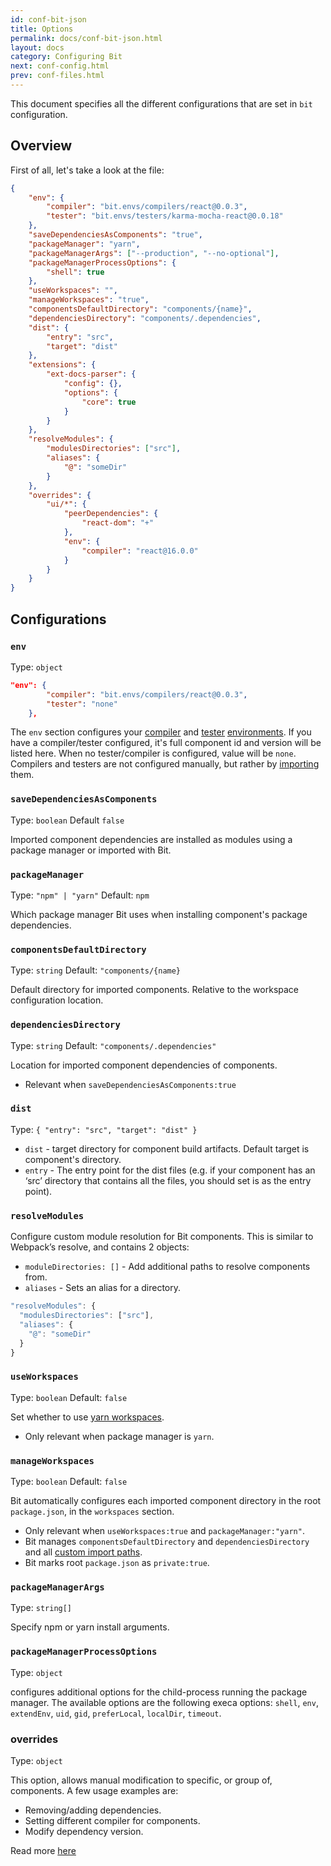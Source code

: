 ```yaml
---
id: conf-bit-json
title: Options
permalink: docs/conf-bit-json.html
layout: docs
category: Configuring Bit
next: conf-config.html
prev: conf-files.html
---
```


This document specifies all the different configurations that are set in `bit` configuration.

## Overview

First of all, let's take a look at the file:

```json
{
    "env": {
        "compiler": "bit.envs/compilers/react@0.0.3",
        "tester": "bit.envs/testers/karma-mocha-react@0.0.18"
    },
    "saveDependenciesAsComponents": "true",
    "packageManager": "yarn",
    "packageManagerArgs": ["--production", "--no-optional"],
    "packageManagerProcessOptions": {
        "shell": true
    },
    "useWorkspaces": "",
    "manageWorkspaces": "true",
    "componentsDefaultDirectory": "components/{name}",
    "dependenciesDirectory": "components/.dependencies",
    "dist": {
        "entry": "src",
        "target": "dist"
    },
    "extensions": {
        "ext-docs-parser": {
            "config": {},
            "options": {
                "core": true
            }
        }
    },
    "resolveModules": {
        "modulesDirectories": ["src"],
        "aliases": {
            "@": "someDir"
        }
    },
    "overrides": {
        "ui/*": {
            "peerDependencies": {
                "react-dom": "+"
            },
            "env": {
                "compiler": "react@16.0.0"
            }
        }
    }
}
```

## Configurations

### `env`

Type: `object`

```json
"env": {
        "compiler": "bit.envs/compilers/react@0.0.3",
        "tester": "none"
    },
```

The `env` section configures your [compiler](/docs/ext-compiling.html) and [tester](/docs/ext-testing.html) [environments](/docs/ext-concepts.html#extensions-vs-environments). If you have a compiler/tester configured, it's full component id and version will be listed here. When no tester/compiler is configured, value will be `none`.
Compilers and testers are not configured manually, but rather by [importing](/docs/cli-import.html#import-a-new-environment) them.

### `saveDependenciesAsComponents`

Type: `boolean`
Default `false`

Imported component dependencies are installed as modules using a package manager or imported with
Bit.

### `packageManager`

Type: `"npm" | "yarn"`
Default: `npm`

Which package manager Bit uses when installing component's package dependencies.

### `componentsDefaultDirectory`

Type: `string`
Default: `"components/{name}`

Default directory for imported components. Relative to the workspace configuration location.

### `dependenciesDirectory`

Type: `string`
Default: `"components/.dependencies"`

Location for imported component dependencies of components.

* Relevant when `saveDependenciesAsComponents:true`

### `dist`

Type: `{ "entry": "src", "target": "dist" }`

* `dist` - target directory for component build artifacts. Default target is component's directory.
* `entry` - The entry point for the dist files (e.g. if your component has an ‘src’ directory that contains all the files, you should set is as the entry point).

### `resolveModules`

Configure custom module resolution for Bit components. This is similar to Webpack’s resolve, and contains 2 objects:

* `moduleDirectories: []` - Add additional paths to resolve components from.
* `aliases` - Sets an alias for a directory.

```js
"resolveModules": {
  "modulesDirectories": ["src"],
  "aliases": {
    "@": "someDir"
  }
}
```

### `useWorkspaces`

Type: `boolean`
Default: `false`

Set whether to use [yarn workspaces](https://yarnpkg.com/blog/2017/08/02/introducing-workspaces/).

* Only relevant when package manager is `yarn`.

### `manageWorkspaces`

Type: `boolean`
Default: `false`

Bit automatically configures each imported component directory in the root `package.json`, in the `workspaces` section.

* Only relevant when `useWorkspaces:true` and `packageManager:"yarn"`.
* Bit manages `componentsDefaultDirectory` and `dependenciesDirectory` and all [custom import
  paths](https://docs.bit.dev/docs/cli-import.html#import-a-single-component-from-a-remote-collection).
* Bit marks root `package.json` as `private:true`.

### `packageManagerArgs`

Type: `string[]`

Specify npm or yarn install arguments.

### `packageManagerProcessOptions`

Type: `object`

configures additional options for the child-process running the package manager.
The available options are the following execa options: `shell`, `env`, `extendEnv`, `uid`, `gid`, `preferLocal`, `localDir`, `timeout`.

### overrides

Type: `object`

This option, allows manual modification to specific, or group of, components. A few usage examples are:

* Removing/adding dependencies.
* Setting different compiler for components.
* Modify dependency version.

Read more [here](/docs/component-dependencies.html#override-dependencies-in-workspace-configuration)
